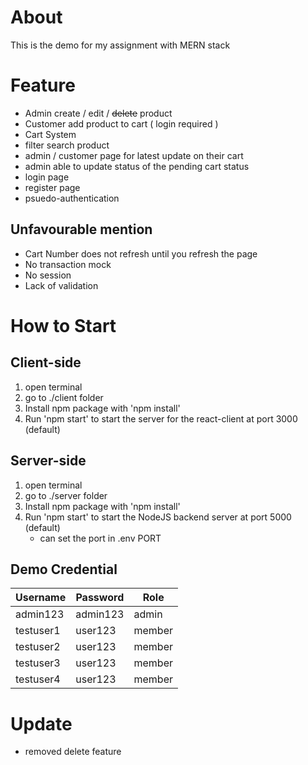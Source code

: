 # About

This is the demo for my assignment with MERN stack

# Feature

- Admin create / edit / ~~delete~~ product
- Customer add product to cart ( login required )
- Cart System
- filter search product
- admin / customer page for latest update on their cart
- admin able to update status of the pending cart status
- login page
- register page
- psuedo-authentication

## Unfavourable mention

- Cart Number does not refresh until you refresh the page
- No transaction mock
- No session
- Lack of validation

# How to Start 

## Client-side

1. open terminal
2. go to ./client folder
3. Install npm package with 'npm install'
4. Run 'npm start' to start the server for the react-client at port 3000 (default)

## Server-side

1. open terminal
2. go to ./server folder
3. Install npm package with 'npm install'
4. Run 'npm start' to start the NodeJS backend server at port 5000 (default)
    - can set the port in .env PORT 

## Demo Credential

  
| Username |Password  |Role  |
|--|--|--|
|admin123  |admin123  |admin  |
|testuser1  |user123  |member  |
|testuser2  |user123  |member  |
|testuser3  |user123  |member  |
|testuser4  |user123  |member  |
  

# Update

- removed delete feature
